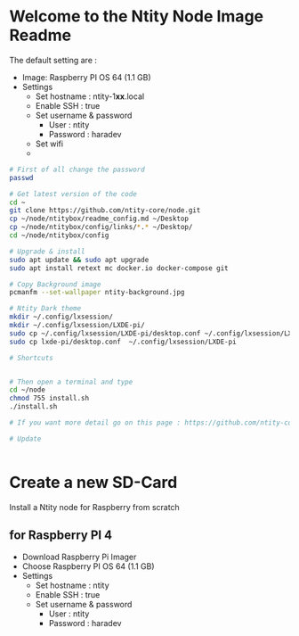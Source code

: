 # Welcome to the Ntity Node Image Readme

The default setting are :  
- Image:  Raspberry PI OS 64 (1.1 GB)
- Settings
  - Set hostname : ntity-1**xx**.local
  - Enable SSH : true
  - Set username & password
    - User : ntity
    - Password : haradev
  - Set wifi
  - 

```bash
# First of all change the password
passwd 

# Get latest version of the code
cd ~
git clone https://github.com/ntity-core/node.git
cp ~/node/ntitybox/readme_config.md ~/Desktop
cp ~/node/ntitybox/config/links/*.* ~/Desktop/
cd ~/node/ntitybox/config

# Upgrade & install
sudo apt update && sudo apt upgrade
sudo apt install retext mc docker.io docker-compose git

# Copy Background image
pcmanfm --set-wallpaper ntity-background.jpg

# Ntity Dark theme
mkdir ~/.config/lxsession/
mkdir ~/.config/lxsession/LXDE-pi/
sudo cp ~/.config/lxsession/LXDE-pi/desktop.conf ~/.config/lxsession/LXDE-pi/desktop.conf.old
sudo cp lxde-pi/desktop.conf  ~/.config/lxsession/LXDE-pi

# Shortcuts


# Then open a terminal and type
cd ~/node
chmod 755 install.sh
./install.sh

# If you want more detail go on this page : https://github.com/ntity-core/node

# Update



```


# Create a new SD-Card

Install a Ntity node for Raspberry from scratch

## for Raspberry PI 4
- Download Raspberry Pi Imager
- Choose Raspberry PI OS 64 (1.1 GB)
- Settings
  - Set hostname : ntity
  - Enable SSH : true
  - Set username & password
    - User : ntity
    - Password : haradev